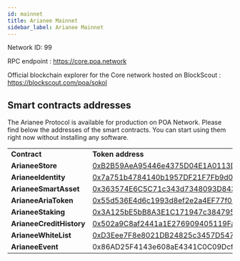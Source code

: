 ```yaml
---
id: mainnet
title: Arianee Mainnet
sidebar_label: Arianee Mainnet
---
```


Network ID: 99

RPC endpoint : https://core.poa.network

Official blockchain explorer for the Core network hosted on BlockScout : https://blockscout.com/poa/sokol

## Smart contracts addresses

The Arianee Protocol is available for production on POA Network. Please find below the addresses of the smart contracts. You can start using them right now without installing any software.

 


<table>
  <tr>
   <td><strong>Contract</strong>
   </td>
   <td><strong>Token address</strong>
   </td>
  </tr>
  <tr>
   <td><strong>ArianeeStore</strong>
   </td>
   <td><a href="https://blockscout.com/poa/core/address/0xB2B59AeA95446e4375D04E1A0113D85c3864a0C2/transactions" target="_blank">0xB2B59AeA95446e4375D04E1A0113D85c3864a0C2</a>
   </td>
  </tr>
  <tr>
   <td><strong>ArianeeIdentity</strong>
   </td>
   <td><a href="https://blockscout.com/poa/core/address/0x7a751b4784140b1957DF21F7Fb9d0D0E42021838/transactions" target="_blank">0x7a751b4784140b1957DF21F7Fb9d0D0E42021838</a>
   </td>
  </tr>
  <tr>
   <td><strong>ArianeeSmartAsset</strong>
   </td>
   <td><a href="https://blockscout.com/poa/core/address/0x363574E6C5C71c343d7348093D84320c76d5Dd29/transactions" target="_blank">0x363574E6C5C71c343d7348093D84320c76d5Dd29</a>
   </td>
  </tr>
  <tr>
   <td><strong>ArianeeAriaToken</strong>
   </td>
   <td><a href="https://blockscout.com/poa/core/address/0x55d536E4d6c1993d8ef2e2a4EF77f02088419420/transactions" target="_blank">0x55d536E4d6c1993d8ef2e2a4EF77f02088419420</a>
   </td>
  </tr>
  <tr>
   <td><strong>ArianeeStaking</strong>
   </td>
   <td><a href="https://blockscout.com/poa/core/address/0x3A125bE5bB8A3E1C171947c384795B4a488B74A0/transactions" target="_blank">0x3A125bE5bB8A3E1C171947c384795B4a488B74A0</a>
   </td>
  </tr>
  <tr>
   <td><strong>ArianeeCreditHistory</strong>
   </td>
   <td><a href="https://blockscout.com/poa/core/address/0x502a9C8af2441a1E276909405119FaE21F3dC421/transactions" target="_blank">0x502a9C8af2441a1E276909405119FaE21F3dC421</a>
   </td>
  </tr>
  <tr>
   <td><strong>ArianeeWhiteList</strong>
   </td>
   <td><a href="https://blockscout.com/poa/core/address/0xD3Eee7F8e8021DB24825c3457D5479F2B57f40EF/transactions" target="_blank">0xD3Eee7F8e8021DB24825c3457D5479F2B57f40EF</a>
   </td>
  </tr>
  <tr>
   <td><strong>ArianeeEvent</strong>
   </td>
   <td>0x86AD25F4143e608aE4341C0C09Dcf45A7b03C499
   </td>
  </tr>  
</table>


 
